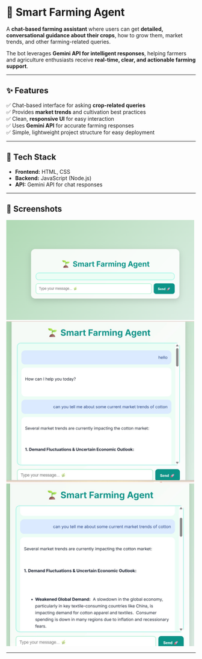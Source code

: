 # 🌱 Smart Farming Agent

A **chat-based farming assistant** where users can get **detailed, conversational guidance about their crops**, how to grow them, market trends, and other farming-related queries.

The bot leverages **Gemini API for intelligent responses**, helping farmers and agriculture enthusiasts receive **real-time, clear, and actionable farming support**.

---

## ✨ Features

✅ Chat-based interface for asking **crop-related queries**  
✅ Provides **market trends** and cultivation best practices  
✅ Clean, **responsive UI** for easy interaction  
✅ Uses **Gemini API** for accurate farming responses  
✅ Simple, lightweight project structure for easy deployment

---

## 🚀 Tech Stack

- **Frontend:** HTML, CSS
- **Backend:** JavaScript (Node.js)
- **API:** Gemini API for chat responses

---

## 📸 Screenshots

<img src="/images/d94ebc53-f7aa-41d6-a945-94a71453f450.png" width="500"/>

<img src="/images/057b0736-8a90-457e-aa84-6e37c9cf471f.jpg" width="500"/>

<img src="/images/be938d92-5f9d-4366-91b8-deb22aa5f15e.jpg" width="500"/>

---


